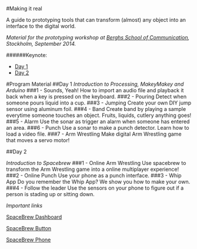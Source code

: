 #Making it real

A guide to prototyping tools that can transform (almost) any object into an interface to the digital world.


*Material for the prototyping workshop at [Berghs School of Communication](http://www.berghs.se/), 
Stockholm, September 2014.*

######Keynote:

* [Day 1](https://docs.google.com/presentation/d/1rfqmw0J2BBEFYgNEULkHXIh8TeKBvQVxT_S2VhfnLGs/edit?usp=sharing)
* [Day 2](https://docs.google.com/presentation/d/1C7i3Ydz7UWgEuUAWA2hKIW7r-ouz-TxjegOgODNmR8I/edit?usp=sharing)


#Program Material
##Day 1
*Introduction to Processing, MakeyMakey and Arduino*
###1 - Sounds, Yeah!
How to import an audio file and playback it back when a key is pressed on the keyboard.
###2 - Pouring
Detect when someone pours liquid into a cup.
###3 - Jumping
Create your own DIY jump sensor using aluminum foil.
###4 - Band
Create band by playing a sample everytime someone touches an object. Fruits, liquids, cutlery anything goes!
###5 - Alarm
Use the sonar as trigger an alarm when someone has entered an area.
###6 - Punch
Use a sonar to make a punch detector. Learn how to load a video file.
###7 - Arm Wrestling
Make digital Arm Wrestling game that moves a servo motor!

##Day 2

*Introduction to Spacebrew*
###1 - Online Arm Wrestling
Use spacebrew to transform the Arm Wrestling game into a online multiplayer experience!
###2 - Online Punch
Use your phone as a punch interface.
###3 - Whip App
Do you remember the Whip App? We show you how to make your own.
###4 - Follow the leader
Use the sensors on your phone to figure out if a person is stading up or sitting down.

*Important links*

[SpaceBrew Dashboard](http://spacebrew.github.io/spacebrew/admin/admin.html?server=spacebrew.herokuapp.com&port=80)

[SpaceBrew Button](http://spacebrew.github.io/spacebrew.js/spacebrew_button/index.html?server=spacebrew.herokuapp.com&port=80&name=ChangeMyName)

[SpaceBrew Phone](http://oakwood.github.io/spacebrew/00_phone/)


